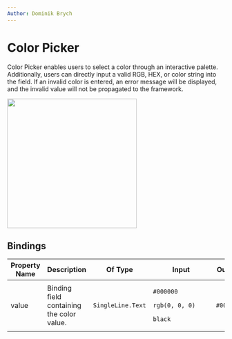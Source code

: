 ```yaml
---
Author: Dominik Brych
---
```

# Color Picker

Color Picker enables users to select a color through an interactive palette. Additionally, users can directly input a valid RGB, HEX, or color string into the field. If an invalid color is entered, an error message will be displayed, and the invalid value will not be propagated to the framework. 

<img src='/.attachments/applications/Controls/colorpicker.png' width="300px" />


## Bindings

<table>
  <thead>
    <tr>
      <th>Property Name</th>
      <th>Description</th>
      <th>Of Type</th>
      <th>Input</th>
      <th>Output</th>
      <th>Usage</th>
      <th>Required</th>
    </tr>
  </thead>
  <tbody>
    <tr>
      <td>value</td>
      <td>Binding field containing the color value.</td>
      <td><code>SingleLine.Text</code></td>
      <td>
        <p><code>#000000</code></p>
        <p style="width: 130px"><code>rgb(0, 0, 0)</code></p>
        <p><code>black</code></p>
      </td>
      <td><code>#000000</code></td>
      <td><code>bound</code></td>
      <td><code>true</code></td>
    </tr>
  </tbody>
</table>



